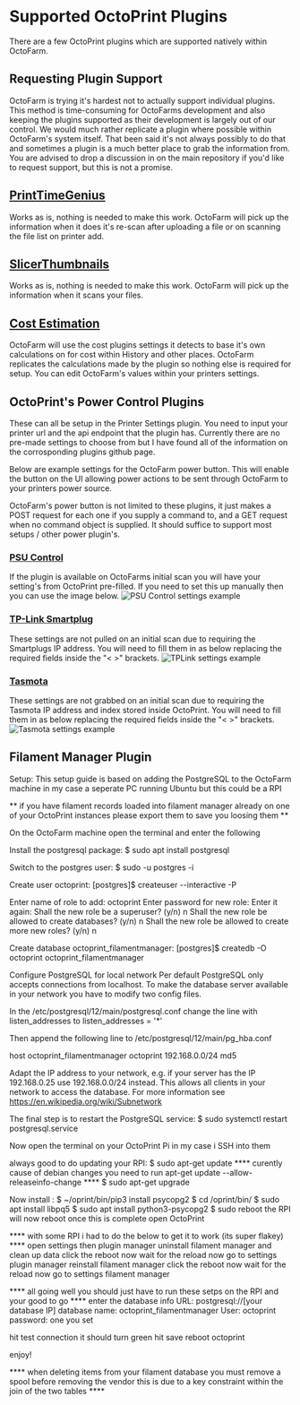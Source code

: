 # Supported OctoPrint Plugins
There are a few OctoPrint plugins which are supported natively within OctoFarm.

## Requesting Plugin Support
OctoFarm is trying it's hardest not to actually support individual plugins. This method is time-consuming for OctoFarms development and also keeping the plugins supported as their development is largely out of our control. We would much rather replicate a plugin where possible within OctoFarm's system itself. That been said it's not always possibly to do that and sometimes a plugin is a much better place to grab the information from. You are advised to drop a discussion in on the main repository if you'd like to request support, but this is not a promise. 

## [PrintTimeGenius](https://github.com/eyal0/OctoPrint-PrintTimeGenius)
Works as is, nothing is needed to make this work. OctoFarm will pick up the information when it does it's re-scan after uploading a file or on scanning the file list on printer add.

## [SlicerThumbnails](https://github.com/jneilliii/OctoPrint-PrusaSlicerThumbnails)
Works as is, nothing is needed to make this work. OctoFarm will pick up the information when it scans your files.

## [Cost Estimation](https://github.com/OllisGit/OctoPrint-CostEstimation)
OctoFarm will use the cost plugins settings it detects to base it's own calculations on for cost within History and other places. OctoFarm replicates the calculations made by the plugin so nothing else is required for setup. You can edit OctoFarm's values within your printers settings.

## OctoPrint's Power Control Plugins
These can all be setup in the Printer Settings plugin. You need to input your printer url and the api endpoint that the plugin has. Currently there are no pre-made settings to choose from but I have found all of the information on the corrosponding plugins github page.

Below are example settings for the OctoFarm power button. This will enable the button on the UI allowing power actions to be sent through OctoFarm to your printers power source.

OctoFarm's power button is not limited to these plugins, it just makes a POST request for each one if you supply a command to, and a GET request when no command object is supplied. It should suffice to support most setups / other power plugin's. 

### [PSU Control](https://github.com/kantlivelong/OctoPrint-PSUControl)
If the plugin is available on OctoFarms initial scan you will have your setting's from OctoPrint pre-filled. If you need to set this up manually then you can use the image below.
![PSU Control settings example](../images/smartplugs/power-psucontrol.png)

### [TP-Link Smartplug](https://github.com/jneilliii/OctoPrint-TPLinkSmartplug)
These settings are not pulled on an initial scan due to requiring the Smartplugs IP address. You will need to fill them in as below replacing the required fields inside the "< >" brackets.
![TPLink settings example](../images/smartplugs/power-tplink.png)

### [Tasmota](https://github.com/jneilliii/OctoPrint-Tasmota)
These settings are not grabbed on an initial scan due to requiring the Tasmota IP address and index stored inside OctoPrint. You will need to fill them in as below replacing the required fields inside the "< >" brackets.
![Tasmota settings example](../images/smartplugs/power-tasmota.png)

## Filament Manager Plugin
Setup:
This setup guide is based on adding the PostgreSQL to the OctoFarm machine in my case a seperate PC running Ubuntu but this could be a RPI

** if you have filament records loaded into filament manager already on one of your OctoPrint instances please export them to save you loosing them ** 

On the OctoFarm machine open the terminal and enter the following

Install the postgresql package:
$ sudo apt install postgresql

Switch to the postgres user:
$ sudo -u postgres -i

Create user octoprint:
[postgres]$ createuser --interactive -P

Enter name of role to add: octoprint
Enter password for new role:
Enter it again:
Shall the new role be a superuser? (y/n) n
Shall the new role be allowed to create databases? (y/n) n
Shall the new role be allowed to create more new roles? (y/n) n

Create database octoprint_filamentmanager:
[postgres]$ createdb -O octoprint octoprint_filamentmanager

Configure PostgreSQL for local network
Per default PostgreSQL only accepts connections from localhost. To make the database server available in your network you have to modify two config files.

In the /etc/postgresql/12/main/postgresql.conf change the line with listen_addresses to
listen_addresses = '*'

Then append the following line to /etc/postgresql/12/main/pg_hba.conf

host octoprint_filamentmanager octoprint 192.168.0.0/24 md5

Adapt the IP address to your network, e.g. if your server has the IP 192.168.0.25 use 192.168.0.0/24 instead. This allows all clients in your network to access the database. For more information see https://en.wikipedia.org/wiki/Subnetwork

The final step is to restart the PostgreSQL service:
$ sudo systemctl restart postgresql.service

Now open the terminal on your OctoPrint Pi in my case i SSH into them 

always good to do updating your RPI:
$ sudo apt-get update
**** curently cause of debian changes you need to run apt-get update --allow-releaseinfo-change ****
$ sudo apt-get upgrade

Now install :
$ ~/oprint/bin/pip3 install psycopg2
$ cd /oprint/bin/
$ sudo apt install libpq5
$ sudo apt install python3-psycopg2
$ sudo reboot
the RPI will now reboot once this is complete open OctoPrint

**** with some RPI i had to do the below to get it to work (its super flakey) ****
open settings
then plugin manager
uninstall filament manager and clean up data
click the reboot now
wait for the reload now
go to settings
plugin manager
reinstall filament manager
click the reboot now
wait for the reload now
go to settings
filament manager

**** all going well you should just have to run these setps on the RPI and your good to go ****
enter the database info
URL: postgresql://[your database IP]
database name: octoprint_filamentmanager
User: octoprint
password: one you set

hit test connection it should turn green
hit save
reboot octoprint

enjoy!

**** when deleting items from your filament database you must remove a spool before removing the vendor this is due to a key constraint within the join of the two tables ****
